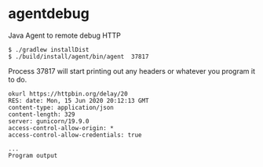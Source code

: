 # agentdebug
Java Agent to remote debug HTTP

```
$ ./gradlew installDist
$ ./build/install/agent/bin/agent  37817
```

Process 37817 will start printing out any headers or whatever you program it to do.

```
okurl https://httpbin.org/delay/20
RES: date: Mon, 15 Jun 2020 20:12:13 GMT
content-type: application/json
content-length: 329
server: gunicorn/19.9.0
access-control-allow-origin: *
access-control-allow-credentials: true

...
Program output
```
